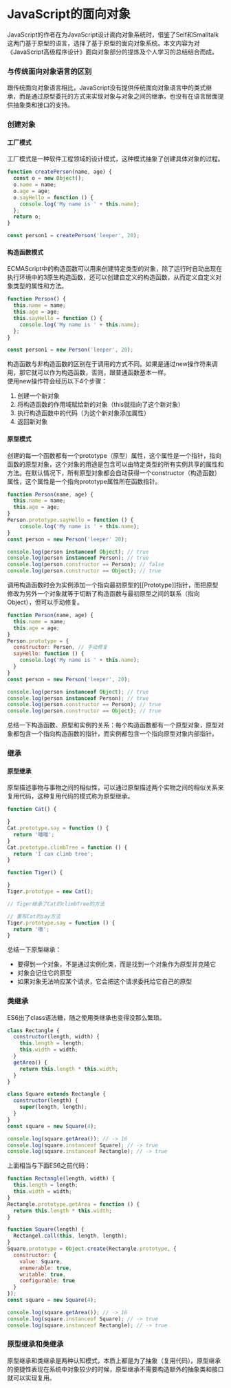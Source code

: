 # JavaScript的面向对象
JavaScript的作者在为JavaScript设计面向对象系统时，借鉴了Self和Smalltalk这两门基于原型的语言，选择了基于原型的面向对象系统。本文内容为对《JavaScript高级程序设计》面向对象部分的提炼及个人学习的总结结合而成。

### 与传统面向对象语言的区别
跟传统面向对象语言相比，JavaScript没有提供传统面向对象语言中的类式继承，而是通过原型委托的方式来实现对象与对象之间的继承，也没有在语言层面提供抽象类和接口的支持。

### 创建对象
#### 工厂模式
工厂模式是一种软件工程领域的设计模式，这种模式抽象了创建具体对象的过程。
``` JavaScript
function createPerson(name, age) {
  const o = new Object();
  o.name = name;
  o.age = age;
  o.sayHello = function () {
    console.log('My name is ' + this.name);
  };
  return o;
}

const person1 = createPerson('leeper', 20);
```
#### 构造函数模式
ECMAScript中的构造函数可以用来创建特定类型的对象，除了运行时自动出现在执行环境中的3原生构造函数，还可以创建自定义的构造函数，从而定义自定义对象类型的属性和方法。
``` JavaScript
function Person() {
  this.name = name;
  this.age = age;
  this.sayHello = function () {
    console.log('My name is ' + this.name);
  };
}

const person1 = new Person('leeper', 20);
```
构造函数与非构造函数的区别在于调用的方式不同。如果是通过new操作符来调用，那它就可以作为构造函数，否则，跟普通函数基本一样。  
使用new操作符会经历以下4个步骤：
1. 创建一个新对象
2. 将构造函数的作用域赋给新的对象（this就指向了这个新对象）
3. 执行构造函数中的代码（为这个新对象添加属性）
4. 返回新对象

#### 原型模式
创建的每一个函数都有一个prototype（原型）属性，这个属性是一个指针，指向函数的原型对象，这个对象的用途是包含可以由特定类型的所有实例共享的属性和方法。在默认情况下，所有原型对象都会自动获得一个constructor（构造函数）属性，这个属性是一个指向prototype属性所在函数指针。
``` JavaScript
function Person(name, age) {
  this.name = name;
  this.age = age;
}
Person.prototype.sayHello = function () {
    console.log('My name is ' + this.name);
}
const person = new Person('leeper' 20);

console.log(person instanceof Object); // true
console.log(person instanceof Person); // true
console.log(person.constructor == Person); // false
console.log(person.constructor == Object); // true
```
调用构造函数时会为实例添加一个指向最初原型的[[Prototype]]指针，而把原型修改为另外一个对象就等于切断了构造函数与最初原型之间的联系（指向Object），但可以手动修复。
``` JavaScript
function Person(name, age) {
  this.name = name;
  this.age = age;
}
Person.prototype = {
  constructor: Person, // 手动修复
  sayHello: function () {
    console.log('My name is ' + this.name);
  }
}
const person = new Person('leeper', 20);

console.log(person instanceof Object); // true
console.log(person instanceof Person); // true
console.log(person.constructor == Person); // true
console.log(person.constructor == Object); // true
```
总结一下构造函数、原型和实例的关系：每个构造函数都有一个原型对象，原型对象都包含一个指向构造函数的指针，而实例都包含一个指向原型对象内部指针。

### 继承
#### 原型继承
原型描述事物与事物之间的相似性，可以通过原型描述两个实物之间的相似关系来复用代码，这种复用代码的模式称为原型继承。
``` JavaScript
function Cat() {

}
Cat.prototype.say = function () {
  return '喵喵';
}
Cat.prototype.climbTree = function () {
  return 'I can climb tree';
}

function Tiger() {

}
Tiger.prototype = new Cat();

// Tiger继承了Cat的climbTree的方法

// 重写Cat的say方法
Tiger.prototype.say = function () {
  return '嗷';
}
```
总结一下原型继承：
- 要得到一个对象，不是通过实例化类，而是找到一个对象作为原型并克隆它
- 对象会记住它的原型
- 如果对象无法响应某个请求，它会把这个请求委托给它自己的原型

### 类继承
ES6出了class语法糖，随之使用类继承也变得没那么繁琐。
``` JavaScript
class Rectangle {
  constructor(length, width) {
    this.length = length;
    this.width = width;
  }
  getArea() {
    return this.length * this.width;
  }
}

class Square extends Rectangle {
  constructor(length) {
    super(length, length);
  }
}
const square = new Square(4);

console.log(square.getArea()); // -> 16
console.log(square.instanceof Square); // -> true
console.log(square.instanceof Rectangle); // -> true
```
上面相当与下面ES6之前代码：
``` JavaScript
function Rectangle(length, width) {
  this.length = length;
  this.width = width;
}
Rectangle.prototype.getArea = function () {
  return this.length * this.width;
}

function Square(length) {
  Rectangel.call(this, length, length);
}
Square.prototype = Object.create(Rectangle.prototype, {
  constructor: {
    value: Square,
    enumerable: true,
    writable: true,
    configurable: true
  }
});
const square = new Square(4);

console.log(square.getArea()); // -> 16
console.log(square.instanceof Square); // -> true
console.log(square.instanceof Rectangle); // -> true
```

### 原型继承和类继承
原型继承和类继承是两种认知模式，本质上都是为了抽象（复用代码）。原型继承的便捷性表现在系统中对象较少的时候，原型继承不需要构造额外的抽象类和接口就可以实现复用。
